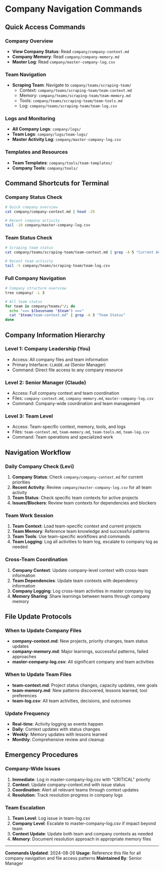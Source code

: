 # Company Navigation Commands

## Quick Access Commands

### Company Overview
- **View Company Status**: Read `company/company-context.md`
- **Company Memory**: Read `company/company-memory.md`
- **Master Log**: Read `company/master-company-log.csv`

### Team Navigation
- **Scraping Team**: Navigate to `company/teams/scraping-team/`
  - Context: `company/teams/scraping-team/team-context.md`
  - Memory: `company/teams/scraping-team/team-memory.md`
  - Tools: `company/teams/scraping-team/team-tools.md`
  - Log: `company/teams/scraping-team/team-log.csv`

### Logs and Monitoring
- **All Company Logs**: `company/logs/`
- **Team Logs**: `company/logs/team-logs/`
- **Master Activity Log**: `company/master-company-log.csv`

### Templates and Resources
- **Team Templates**: `company/tools/team-templates/`
- **Company Tools**: `company/tools/`

## Command Shortcuts for Terminal

### Company Status Check
```bash
# Quick company overview
cat company/company-context.md | head -20

# Recent company activity
tail -10 company/master-company-log.csv
```

### Team Status Check
```bash
# Scraping team status
cat company/teams/scraping-team/team-context.md | grep -A 5 "Current Active Projects"

# Recent team activity
tail -5 company/teams/scraping-team/team-log.csv
```

### Full Company Navigation
```bash
# Company structure overview
tree company/ -L 3

# All team status
for team in company/teams/*/; do
  echo "=== $(basename "$team") ==="
  cat "$team/team-context.md" | grep -A 3 "Team Status"
done
```

## Company Information Hierarchy

### Level 1: Company Leadership (You)
- Access: All company files and team information
- Primary Interface: `CLAUDE.md` (Senior Manager)
- Command: Direct file access to any company resource

### Level 2: Senior Manager (Claude)
- Access: Full company context and team coordination
- Files: `company-context.md`, `company-memory.md`, `master-company-log.csv`
- Command: Company-wide coordination and team management

### Level 3: Team Level
- Access: Team-specific context, memory, tools, and logs
- Files: `team-context.md`, `team-memory.md`, `team-tools.md`, `team-log.csv`
- Command: Team operations and specialized work

## Navigation Workflow

### Daily Company Check (Levi)
1. **Company Status**: Check `company/company-context.md` for current priorities
2. **Recent Activity**: Review `company/master-company-log.csv` for all team activity
3. **Team Status**: Check specific team contexts for active projects
4. **Issues/Blockers**: Review team contexts for dependencies and blockers

### Team Work Session
1. **Team Context**: Load team-specific context and current projects
2. **Team Memory**: Reference team knowledge and successful patterns
3. **Team Tools**: Use team-specific workflows and commands
4. **Team Logging**: Log all activities to team log, escalate to company log as needed

### Cross-Team Coordination
1. **Company Context**: Update company-level context with cross-team information
2. **Team Dependencies**: Update team contexts with dependency information
3. **Company Logging**: Log cross-team activities in master company log
4. **Memory Sharing**: Share learnings between teams through company memory

## File Update Protocols

### When to Update Company Files
- **company-context.md**: New projects, priority changes, team status updates
- **company-memory.md**: Major learnings, successful patterns, failed approaches
- **master-company-log.csv**: All significant company and team activities

### When to Update Team Files
- **team-context.md**: Project status changes, capacity updates, new goals
- **team-memory.md**: New patterns discovered, lessons learned, tool preferences
- **team-log.csv**: All team activities, decisions, and outcomes

### Update Frequency
- **Real-time**: Activity logging as events happen
- **Daily**: Context updates with status changes
- **Weekly**: Memory updates with lessons learned
- **Monthly**: Comprehensive review and cleanup

## Emergency Procedures

### Company-Wide Issues
1. **Immediate**: Log in master-company-log.csv with "CRITICAL" priority
2. **Context**: Update company-context.md with issue status
3. **Coordination**: Alert all relevant teams through context updates
4. **Resolution**: Track resolution progress in company logs

### Team Escalation
1. **Team Level**: Log issue in team-log.csv
2. **Company Level**: Escalate to master-company-log.csv if impact beyond team
3. **Context Update**: Update both team and company contexts as needed
4. **Memory**: Document resolution approach in appropriate memory files

---
**Commands Updated**: 2024-08-26
**Usage**: Reference this file for all company navigation and file access patterns
**Maintained By**: Senior Manager